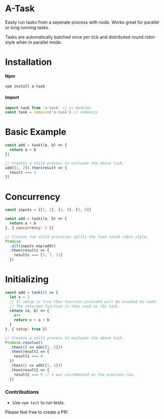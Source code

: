 # A-Task
Easily run tasks from a seperate process with node. Works great for parallel or long running tasks.

Tasks are automatically batched once per tick and distributed round robin style when in parallel mode.

# Installation

#### Npm
```console
npm install a-task
```

#### Import
```javascript
import task from 'a-task' // es-modules
const task = require('a-task') // commonjs
```

# Basic Example
```javascript
const add = task((a, b) => {
  return a + b
})

// Creates a child process to evaluate the above task.
add([1, 2]).then(result => {
  result === 3
})
```

# Concurrency
```javascript
const inputs = [[1, 2], [3, 4], [5, 6]]

const add = task((a, b) => {
  return a + b
}, { concurrency: 2 })

// Creates two child processes splits the load round robin style.
Promise
  .all(inputs.map(add))
  .then(results => {
    results === [3, 7, 11]
  })
```

# Initializing
```javascript
const add = task(() => {
  let x = 1
  // If setup is true then function provided will be invoked on load.
  // The returned function is then used as the task.
  return (a, b) => {
    x++
    return x + a + b
  }
}, { setup: true })

// Creates a child process to evaluate the above task.
Promise.resolve()
  .then(() => add([1, 2]))
  .then(result1 => {
    result1 === 4
  })
  .then(() => add([1, 2]))
  .then(result2 => {
    result2 === 5 // x was incremented on the previous run.
  })
```

### Contributions

* Use `npm test` to run tests.

Please feel free to create a PR!
